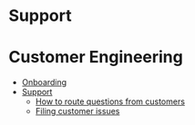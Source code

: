 # Support

# Customer Engineering

- [Onboarding](onboarding.md)
- [Support](support.md)
  - [How to route questions from customers](routing_questions.md)
  - [Filing customer issues](filing_customer_issues.md)
